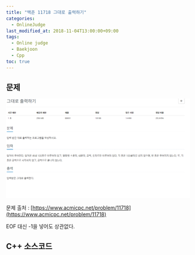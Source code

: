 ```yaml
---
title: "백준 11718 그대로 출력하기"
categories: 
  - OnlineJudge
last_modified_at: 2018-11-04T13:00:00+09:00
tags: 
  - Online judge
  - Baekjoon
  - Cpp
toc: true
---
```


## 문제

![11718](https://github.com/lesslate/lesslate.github.io/blob/master/assets/img/OnlineJudge/11718.png?raw=true)

문제 출처 : [https://www.acmicpc.net/problem/11718](https://www.acmicpc.net/problem/11718)

EOF 대신 -1을 넣어도 상관없다.




## C++ 소스코드


<script src="https://gist.github.com/lesslate/c2507f9a9f0d605af40671ddd0787ff6.js"></script>